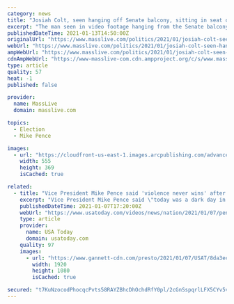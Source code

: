 ```yaml
---
category: news
title: "Josiah Colt, seen hanging off Senate balcony, sitting in seat of Vice President Mike Pence, charged by FBI"
excerpt: "The man seen in video footage hanging from the Senate balcony and sitting in the chair of Vice President Mike Pence on the Senate floor has been identified, arrested and charged, according to court documents."
publishedDateTime: 2021-01-13T14:50:00Z
originalUrl: "https://www.masslive.com/politics/2021/01/josiah-colt-seen-hanging-off-senate-balcony-sitting-in-seat-of-vice-president-mike-pence-charged-by-fbi.html"
webUrl: "https://www.masslive.com/politics/2021/01/josiah-colt-seen-hanging-off-senate-balcony-sitting-in-seat-of-vice-president-mike-pence-charged-by-fbi.html"
ampWebUrl: "https://www.masslive.com/politics/2021/01/josiah-colt-seen-hanging-off-senate-balcony-sitting-in-seat-of-vice-president-mike-pence-charged-by-fbi.html?outputType=amp"
cdnAmpWebUrl: "https://www-masslive-com.cdn.ampproject.org/c/s/www.masslive.com/politics/2021/01/josiah-colt-seen-hanging-off-senate-balcony-sitting-in-seat-of-vice-president-mike-pence-charged-by-fbi.html?outputType=amp"
type: article
quality: 57
heat: -1
published: false

provider:
  name: MassLive
  domain: masslive.com

topics:
  - Election
  - Mike Pence

images:
  - url: "https://cloudfront-us-east-1.images.arcpublishing.com/advancelocal/ZNEYLTF5HZAFRH5R5AXNXEZ4U4.png"
    width: 555
    height: 369
    isCached: true

related:
  - title: "Vice President Mike Pence said 'violence never wins' after returning to Senate Chamber"
    excerpt: "Vice President Mike Pence said \"today was a dark day in the history of the United States Capitol\" as the Senate restarted the Electoral College count."
    publishedDateTime: 2021-01-07T17:20:00Z
    webUrl: "https://www.usatoday.com/videos/news/nation/2021/01/07/pence-says-violence-never-wins-after-senate-resumes-electoral-count/6575926002/"
    type: article
    provider:
      name: USA Today
      domain: usatoday.com
    quality: 97
    images:
      - url: "https://www.gannett-cdn.com/presto/2021/01/07/USAT/8da3ecef-a6bb-4db4-97a3-49e327800c5a-VPC_PENCE_SOT_DESK.00_00_21_20.Still005.jpg?quality=10"
        width: 1920
        height: 1080
        isCached: true

secured: "t7KuNzocodPhocqcPvts58RAYZBhcDhOchdRfY0pl/2cGnSspqrlLFX5CYv5vQHMHNIo6g7CivqkuWIdpckgZmk4rxC7xX4ZE2i29SruEirynhWCzDCypQC2aXOg/1yrG2F5mMzOiRJeevD3pPgE4B6boG6MEh+5AlOY9FNeBW6MchfXWi2hXgPKQetBtM0lmHcTgLQOY/uQBYD2kKN8S2sfxqBrOsbAdhBVPqWA66MbiqhVQ7EWf0FH6G9aiqOfkA5PLzG2LWVeucjh18Z73qPnTnKd6eVdn7P9O38gj9/k9TkTLZIPMtIpSGOJ16PTZ18XYQ8r1IVazsCVwry0TK2/6Y4LS742fMrE19/FVjw=;h1X/bMrokVRbBFNXbedPuw=="
---
```


